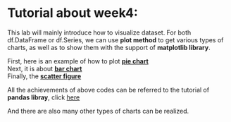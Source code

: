 # Tutorial about week4:

This lab will mainly introduce how to visualize dataset. For both df.DataFrame or df.Series, we can use **plot method** to get various types of charts, as well as to show them with the support of **matplotlib library**.<br>

First, here is an example of how to plot [**pie chart**](https://github.com/szhbest/COMP9321/blob/master/Week4%20Data%20Visualization/pie_chart.py)<br>
Next, it is about [**bar chart**](https://github.com/szhbest/COMP9321/blob/master/Week4%20Data%20Visualization/bar_chart.py)<br>
Finally, the [**scatter figure**](https://github.com/szhbest/COMP9321/blob/master/Week4%20Data%20Visualization/scatter_chart.py)<br>

All the achievements of above codes can be referred to the tutorial of **pandas libray**, click [here](https://pandas.pydata.org/pandas-docs/stable/reference/series.html)<br>

And there are also many other types of charts can be realized.
